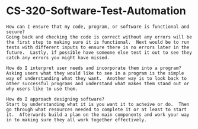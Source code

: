 # CS-320-Software-Test-Automation


    How can I ensure that my code, program, or software is functional and secure?
    Going back and checking the code is correct without any errors will be the first step to making sure it is functional.  Next would be to run tests with different inputs to ensure there is no errors later in the future.  Lastly, if possible have someone else test it out to see they catch any errors you might have missed.
    
    How do I interpret user needs and incorporate them into a program?
    Asking users what they would like to see in a program is the simple way of understanding what they want.  Another way is to look back to other successful programs and understand what makes them stand out or why users like to use them.
    
    How do I approach designing software?
    Start by understanding what it is you want it to acheive or do.  Then go through what resources needed to complete it or at least to start it.  Afterwards build a plan on the main components and work your way in to making sure they all work together effectively.
